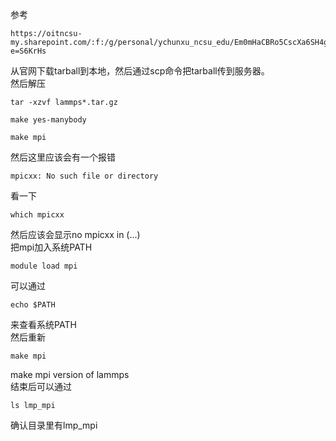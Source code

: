 参考
```
https://oitncsu-my.sharepoint.com/:f:/g/personal/ychunxu_ncsu_edu/Em0mHaCBRo5CscXa6SH4gqUBY2Ybfubm706RDzJzjAR46A?e=S6KrHs
```
从官网下载tarball到本地，然后通过scp命令把tarball传到服务器。  
然后解压
```
tar -xzvf lammps*.tar.gz
```
```
make yes-manybody
```
```
make mpi
```
然后这里应该会有一个报错
```
mpicxx: No such file or directory
```
看一下
```
which mpicxx
```
然后应该会显示no mpicxx in (...)  
把mpi加入系统PATH
```
module load mpi
```
可以通过
```
echo $PATH
```
来查看系统PATH  
然后重新
```
make mpi
```
make mpi version of lammps  
结束后可以通过
```
ls lmp_mpi
```
确认目录里有lmp_mpi
